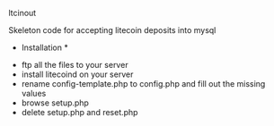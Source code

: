 ltcinout

Skeleton code for accepting litecoin deposits into mysql

* Installation *

- ftp all the files to your server
- install litecoind on your server
- rename config-template.php to config.php and fill out the missing values
- browse setup.php
- delete setup.php and reset.php